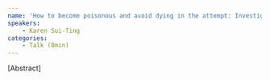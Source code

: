 ```yaml
---
name: 'How to become poisonous and avoid dying in the attempt: Investigating molecular adaptations in neotropical poison frogs'
speakers:
	- Karen Sui-Ting
categories:
	- Talk (8min)
---
```

[Abstract]